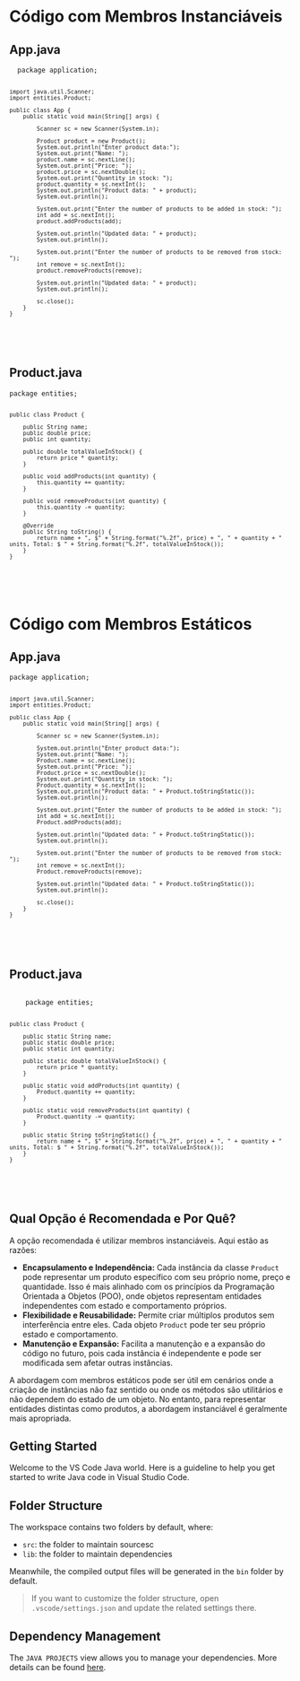 <!DOCTYPE html>
<html>

<body>
    <h1>Código com Membros Instanciáveis</h1>

<h2>App.java</h2>
<pre>
<code>  package application;

    import java.util.Scanner;
    import entities.Product;

    public class App {
        public static void main(String[] args) {

            Scanner sc = new Scanner(System.in);

            Product product = new Product();
            System.out.println("Enter product data:");
            System.out.print("Name: ");
            product.name = sc.nextLine();
            System.out.print("Price: ");
            product.price = sc.nextDouble();
            System.out.print("Quantity in stock: ");
            product.quantity = sc.nextInt();
            System.out.println("Product data: " + product);
            System.out.println();

            System.out.print("Enter the number of products to be added in stock: ");
            int add = sc.nextInt();
            product.addProducts(add);

            System.out.println("Updated data: " + product);
            System.out.println();

            System.out.print("Enter the number of products to be removed from stock: ");
            int remove = sc.nextInt();
            product.removeProducts(remove);

            System.out.println("Updated data: " + product);
            System.out.println();

            sc.close();
        }
    }
</code>
    </pre>

<h2>Product.java</h2>
<pre>
<code>package entities;

    public class Product {

        public String name;
        public double price;
        public int quantity;

        public double totalValueInStock() {
            return price * quantity;
        }

        public void addProducts(int quantity) {
            this.quantity += quantity;
        }

        public void removeProducts(int quantity) {
            this.quantity -= quantity;
        }

        @Override
        public String toString() {
            return name + ", $" + String.format("%.2f", price) + ", " + quantity + " units, Total: $ " + String.format("%.2f", totalValueInStock());
        }
    }
</code>
    </pre>
</body>
</html>

<!DOCTYPE html>
<html>

<body>
    <h1>Código com Membros Estáticos</h1>

<h2>App.java</h2>
<pre>
<code>package application;

    import java.util.Scanner;
    import entities.Product;

    public class App {
        public static void main(String[] args) {

            Scanner sc = new Scanner(System.in);

            System.out.println("Enter product data:");
            System.out.print("Name: ");
            Product.name = sc.nextLine();
            System.out.print("Price: ");
            Product.price = sc.nextDouble();
            System.out.print("Quantity in stock: ");
            Product.quantity = sc.nextInt();
            System.out.println("Product data: " + Product.toStringStatic());
            System.out.println();

            System.out.print("Enter the number of products to be added in stock: ");
            int add = sc.nextInt();
            Product.addProducts(add);

            System.out.println("Updated data: " + Product.toStringStatic());
            System.out.println();

            System.out.print("Enter the number of products to be removed from stock: ");
            int remove = sc.nextInt();
            Product.removeProducts(remove);

            System.out.println("Updated data: " + Product.toStringStatic());
            System.out.println();

            sc.close();
        }
    }
</code>
    </pre>

<h2>Product.java</h2>
<pre>
<code>
    package entities;

    public class Product {

        public static String name;
        public static double price;
        public static int quantity;

        public static double totalValueInStock() {
            return price * quantity;
        }

        public static void addProducts(int quantity) {
            Product.quantity += quantity;
        }

        public static void removeProducts(int quantity) {
            Product.quantity -= quantity;
        }

        public static String toStringStatic() {
            return name + ", $" + String.format("%.2f", price) + ", " + quantity + " units, Total: $ " + String.format("%.2f", totalValueInStock());
        }
    }
</code>
    </pre>
</body>
</html>

<h2>Qual Opção é Recomendada e Por Quê?</h2>
    <p>A opção recomendada é utilizar membros instanciáveis. Aqui estão as razões:</p>
    <ul>
        <li><b>Encapsulamento e Independência:</b> Cada instância da classe <code>Product</code> pode representar um produto específico com seu próprio nome, preço e quantidade. Isso é mais alinhado com os princípios da Programação Orientada a Objetos (POO), onde objetos representam entidades independentes com estado e comportamento próprios.</li>
        <li><b>Flexibilidade e Reusabilidade:</b> Permite criar múltiplos produtos sem interferência entre eles. Cada objeto <code>Product</code> pode ter seu próprio estado e comportamento.</li>
        <li><b>Manutenção e Expansão:</b> Facilita a manutenção e a expansão do código no futuro, pois cada instância é independente e pode ser modificada sem afetar outras instâncias.</li>
    </ul>
    <p>A abordagem com membros estáticos pode ser útil em cenários onde a criação de instâncias não faz sentido ou onde os métodos são utilitários e não dependem do estado de um objeto. No entanto, para representar entidades distintas como produtos, a abordagem instanciável é geralmente mais apropriada.</p>



## Getting Started

Welcome to the VS Code Java world. Here is a guideline to help you get started to write Java code in Visual Studio Code.

## Folder Structure

The workspace contains two folders by default, where:

- `src`: the folder to maintain sourcesc
- `lib`: the folder to maintain dependencies

Meanwhile, the compiled output files will be generated in the `bin` folder by default.

> If you want to customize the folder structure, open `.vscode/settings.json` and update the related settings there.

## Dependency Management

The `JAVA PROJECTS` view allows you to manage your dependencies. More details can be found [here](https://github.com/microsoft/vscode-java-dependency#manage-dependencies).
